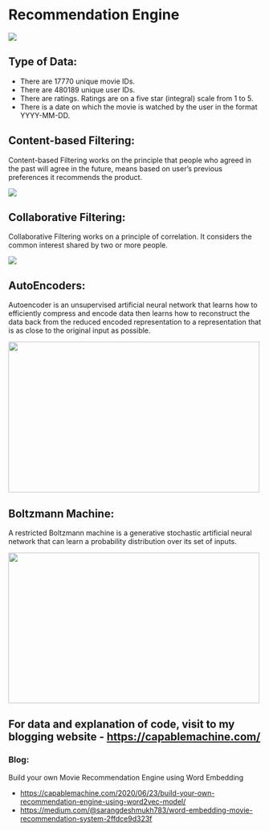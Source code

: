 # Recommendation Engine 

<img src = "https://i0.wp.com/capablemachine.com/wp-content/uploads/2020/06/image-17.png?w=750&ssl=1"/>

## Type of Data:
- There are 17770 unique movie IDs.
- There are 480189 unique user IDs.
- There are ratings. Ratings are on a five star (integral) scale from 1 to 5.
- There is a date on which the movie is watched by the user in the format YYYY-MM-DD.


## Content-based Filtering:

Content-based Filtering works on the principle that people who agreed in the past will agree in the future, means based on user’s previous preferences it recommends the product.

<img 
src = "https://i2.wp.com/capablemachine.com/wp-content/uploads/2020/05/image-109.png?w=750&ssl=1" />

## Collaborative Filtering:

Collaborative Filtering works on a principle of correlation. It considers the common interest shared by two or more people.

<img  src  = "https://i0.wp.com/capablemachine.com/wp-content/uploads/2020/05/image-107.png?w=750&ssl=1"/>

## AutoEncoders:

Autoencoder is an unsupervised artificial neural network that learns how to efficiently compress and encode data then learns how to reconstruct the data back from the reduced encoded representation to a representation that is as close to the original input as possible.

<img height = "300" width = "500" src = "https://miro.medium.com/max/4108/1*grRsUONFkqam-cyUltptwA.png"/>


## Boltzmann Machine:

A restricted Boltzmann machine is a generative stochastic artificial neural network that can learn a probability distribution over its set of inputs. 

<img height = "300" width = "500" src = "https://miro.medium.com/max/1760/1*ZY4c980_7MfEMYTIi6jvTw.png"/>

## For data and explanation of code, visit to my blogging website - https://capablemachine.com/

### Blog: 
Build your own Movie Recommendation Engine using Word Embedding
- https://capablemachine.com/2020/06/23/build-your-own-recommendation-engine-using-word2vec-model/
- https://medium.com/@sarangdeshmukh783/word-embedding-movie-recommendation-system-2ffdce9d323f
